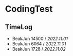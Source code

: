 # CodingTest

## TimeLog

- BeakJun 14500  / _2022.11.01_
- BeakJun 6064 / _2022.11.01_
- BeakJun 1728 / _2022.11.02_